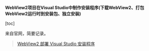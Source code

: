 **WebView2项目在Visual Studio中制作安装程序(下载WebView2、打包WebView2运行时到安装包、独立安装)**

[toc]

来自官网，简要记录。

> [WebView2 部署 Visual Studio 安装程序](https://learn.microsoft.com/zh-cn/microsoft-edge/webview2/samples/wv2deploymentvsinstallersample)






























